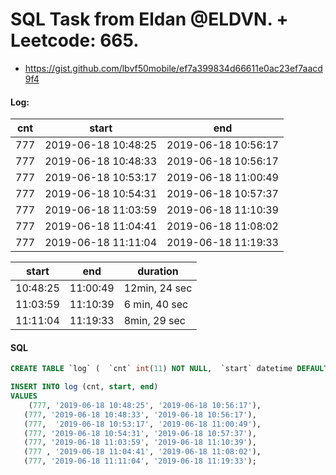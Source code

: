 # SQL Task from Eldan @ELDVN. + Leetcode: 665.

- https://gist.github.com/lbvf50mobile/ef7a399834d66611e0ac23ef7aacd9f4

#### Log: 

cnt | start | end
--- | --- | ---
777 | 2019-06-18 10:48:25 | 2019-06-18 10:56:17
777 | 2019-06-18 10:48:33 | 2019-06-18 10:56:17
777 | 2019-06-18 10:53:17 | 2019-06-18 11:00:49
777 | 2019-06-18 10:54:31 | 2019-06-18 10:57:37
777 | 2019-06-18 11:03:59 | 2019-06-18 11:10:39
777 | 2019-06-18 11:04:41 | 2019-06-18 11:08:02
777 | 2019-06-18 11:11:04 | 2019-06-18 11:19:33

start | end | duration
--- | --- | ---
10:48:25 | 11:00:49 | 12min, 24 sec
11:03:59 | 11:10:39 | 6 min, 40 sec
11:11:04 | 11:19:33 | 8min, 29 sec

#### SQL
```SQL
CREATE TABLE `log` (  `cnt` int(11) NOT NULL,  `start` datetime DEFAULT NULL,  `end` datetime DEFAULT NULL) ENGINE=InnoDB DEFAULT CHARSET=utf8;

INSERT INTO log (cnt, start, end)
VALUES
    (777, '2019-06-18 10:48:25', '2019-06-18 10:56:17'),
   (777, '2019-06-18 10:48:33', '2019-06-18 10:56:17'),
   (777,  '2019-06-18 10:53:17', '2019-06-18 11:00:49'),
   (777, '2019-06-18 10:54:31', '2019-06-18 10:57:37'),
   (777, '2019-06-18 11:03:59', '2019-06-18 11:10:39'),
   (777 , '2019-06-18 11:04:41', '2019-06-18 11:08:02'),
   (777, '2019-06-18 11:11:04', '2019-06-18 11:19:33');
   
```